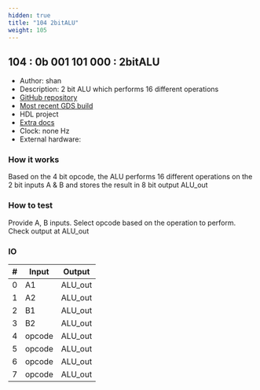 ```yaml
---
hidden: true
title: "104 2bitALU"
weight: 105
---
```


## 104 : 0b 001 101 000 : 2bitALU

* Author: shan
* Description: 2 bit ALU which performs 16 different operations
* [GitHub repository](https://github.com/shan1293/tt02-2bitCPU)
* [Most recent GDS build](https://github.com/shan1293/tt02-2bitCPU/actions/runs/3588691245)
* HDL project
* [Extra docs]()
* Clock: none Hz
* External hardware: 



### How it works

Based on the 4 bit opcode, the ALU performs 16 different operations on the 2 bit inputs A & B and stores the result in 8 bit output ALU_out

### How to test

Provide A, B inputs. Select opcode based on the operation to perform. Check output at ALU_out

### IO

| # | Input        | Output       |
|---|--------------|--------------|
| 0 | A1  | ALU_out |
| 1 | A2  | ALU_out |
| 2 | B1  | ALU_out |
| 3 | B2  | ALU_out |
| 4 | opcode  | ALU_out |
| 5 | opcode  | ALU_out |
| 6 | opcode  | ALU_out |
| 7 | opcode  | ALU_out |
